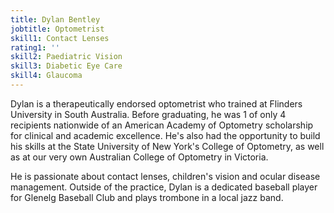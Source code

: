 ```yaml
---
title: Dylan Bentley
jobtitle: Optometrist
skill1: Contact Lenses
rating1: ''
skill2: Paediatric Vision
skill3: Diabetic Eye Care
skill4: Glaucoma
---
```

Dylan is a therapeutically endorsed optometrist who trained at Flinders University in South Australia. Before graduating, he was 1 of only 4 recipients nationwide of an American Academy of Optometry scholarship for clinical and academic excellence. He's also had the opportunity to build his skills at the State University of New York's College of Optometry, as well as at our very own Australian College of Optometry in Victoria.

He is passionate about contact lenses, children's vision and ocular disease management. Outside of the practice, Dylan is a dedicated baseball player for Glenelg Baseball Club and plays trombone in a local jazz band.
